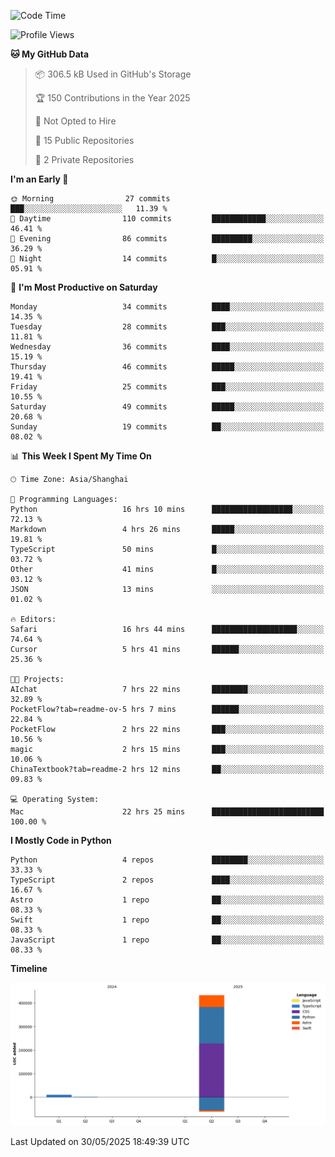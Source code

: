 <!--
**PascalDai/PascalDai** is a ✨ _special_ ✨ repository because its `README.md` (this file) appears on your GitHub profile.

Here are some ideas to get you started:

- 🔭 I’m currently working on ...
- 🌱 I’m currently learning ...
- 👯 I’m looking to collaborate on ...
- 🤔 I’m looking for help with ...
- 💬 Ask me about ...
- 📫 How to reach me: ...
- 😄 Pronouns: ...
- ⚡ Fun fact: ...
-->

<!--START_SECTION:waka-->
![Code Time](http://img.shields.io/badge/Code%20Time-1%2C153%20hrs%2034%20mins-blue)

![Profile Views](http://img.shields.io/badge/Profile%20Views-0-blue)

**🐱 My GitHub Data** 

> 📦 306.5 kB Used in GitHub's Storage 
 > 
> 🏆 150 Contributions in the Year 2025
 > 
> 🚫 Not Opted to Hire
 > 
> 📜 15 Public Repositories 
 > 
> 🔑 2 Private Repositories 
 > 
**I'm an Early 🐤** 

```text
🌞 Morning                27 commits          ███░░░░░░░░░░░░░░░░░░░░░░   11.39 % 
🌆 Daytime                110 commits         ████████████░░░░░░░░░░░░░   46.41 % 
🌃 Evening                86 commits          █████████░░░░░░░░░░░░░░░░   36.29 % 
🌙 Night                  14 commits          █░░░░░░░░░░░░░░░░░░░░░░░░   05.91 % 
```
📅 **I'm Most Productive on Saturday** 

```text
Monday                   34 commits          ████░░░░░░░░░░░░░░░░░░░░░   14.35 % 
Tuesday                  28 commits          ███░░░░░░░░░░░░░░░░░░░░░░   11.81 % 
Wednesday                36 commits          ████░░░░░░░░░░░░░░░░░░░░░   15.19 % 
Thursday                 46 commits          █████░░░░░░░░░░░░░░░░░░░░   19.41 % 
Friday                   25 commits          ███░░░░░░░░░░░░░░░░░░░░░░   10.55 % 
Saturday                 49 commits          █████░░░░░░░░░░░░░░░░░░░░   20.68 % 
Sunday                   19 commits          ██░░░░░░░░░░░░░░░░░░░░░░░   08.02 % 
```


📊 **This Week I Spent My Time On** 

```text
🕑︎ Time Zone: Asia/Shanghai

💬 Programming Languages: 
Python                   16 hrs 10 mins      ██████████████████░░░░░░░   72.13 % 
Markdown                 4 hrs 26 mins       █████░░░░░░░░░░░░░░░░░░░░   19.81 % 
TypeScript               50 mins             █░░░░░░░░░░░░░░░░░░░░░░░░   03.72 % 
Other                    41 mins             █░░░░░░░░░░░░░░░░░░░░░░░░   03.12 % 
JSON                     13 mins             ░░░░░░░░░░░░░░░░░░░░░░░░░   01.02 % 

🔥 Editors: 
Safari                   16 hrs 44 mins      ███████████████████░░░░░░   74.64 % 
Cursor                   5 hrs 41 mins       ██████░░░░░░░░░░░░░░░░░░░   25.36 % 

🐱‍💻 Projects: 
AIchat                   7 hrs 22 mins       ████████░░░░░░░░░░░░░░░░░   32.89 % 
PocketFlow?tab=readme-ov-5 hrs 7 mins        ██████░░░░░░░░░░░░░░░░░░░   22.84 % 
PocketFlow               2 hrs 22 mins       ███░░░░░░░░░░░░░░░░░░░░░░   10.56 % 
magic                    2 hrs 15 mins       ███░░░░░░░░░░░░░░░░░░░░░░   10.06 % 
ChinaTextbook?tab=readme-2 hrs 12 mins       ██░░░░░░░░░░░░░░░░░░░░░░░   09.83 % 

💻 Operating System: 
Mac                      22 hrs 25 mins      █████████████████████████   100.00 % 
```

**I Mostly Code in Python** 

```text
Python                   4 repos             ████████░░░░░░░░░░░░░░░░░   33.33 % 
TypeScript               2 repos             ████░░░░░░░░░░░░░░░░░░░░░   16.67 % 
Astro                    1 repo              ██░░░░░░░░░░░░░░░░░░░░░░░   08.33 % 
Swift                    1 repo              ██░░░░░░░░░░░░░░░░░░░░░░░   08.33 % 
JavaScript               1 repo              ██░░░░░░░░░░░░░░░░░░░░░░░   08.33 % 
```



**Timeline**

![Lines of Code chart](https://raw.githubusercontent.com/PascalDai/PascalDai/main/assets/bar_graph.png)


 Last Updated on 30/05/2025 18:49:39 UTC
<!--END_SECTION:waka-->
